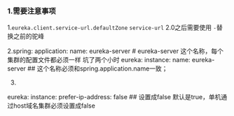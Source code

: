 ### 1.需要注意事项

1.`eureka.client.service-url.defaultZone`  `service-url`  2.0之后需要使用 `-`替换之前的驼峰

2.spring:
    application:
      name: eureka-server  # eureka-server 这个名称，每个集群的配置文件都必须一样 坑了两个小时
eureka:
  instance:
    name: eureka-server  ## 这个名称必须和spring.application.name一致；
    
3.
  eureka:
    instance:
      prefer-ip-address: false ## 设置成false 默认是true，单机通过host域名集群必须设置成false